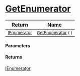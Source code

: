 # [GetEnumerator](./WeightedClassifier-100663911.md)



| Return | Name | 
| --- | --- | 
| <sub>[IEnumerator](https://docs.microsoft.com/en-us/dotnet/api/System.Collections.IEnumerator)</sub>| <sub>[GetEnumerator](./WeightedClassifier-100663911.md) (  )</sub>| <br>


#### Parameters

#### Returns
[IEnumerator](https://docs.microsoft.com/en-us/dotnet/api/System.Collections.IEnumerator)<br>
